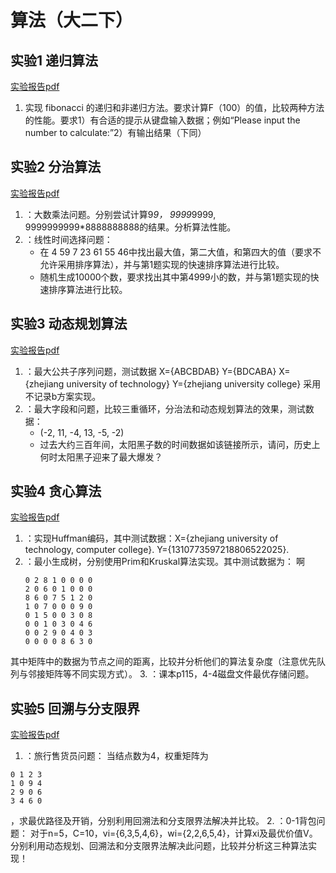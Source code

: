 # 算法（大二下）

## 实验1 递归算法

[实验报告pdf](./exp1.pdf)

1. 实现 fibonacci 的递归和非递归方法。要求计算F（100）的值，比较两种方法的性能。要求1）有合适的提示从键盘输入数据；例如“Please input the number to calculate:”2）有输出结果（下同）

## 实验2 分治算法

[实验报告pdf](./exp2.pdf)

1. ：大数乘法问题。分别尝试计算9*9， 9999*9999, 9999999999*8888888888的结果。分析算法性能。
2. ：线性时间选择问题：
    - 在 4 59 7 23 61 55 46中找出最大值，第二大值，和第四大的值（要求不允许采用排序算法），并与第1题实现的快速排序算法进行比较。
    - 随机生成10000个数，要求找出其中第4999小的数，并与第1题实现的快速排序算法进行比较。

## 实验3 动态规划算法

[实验报告pdf](./exp3.pdf)

1. ：最大公共子序列问题，测试数据
X={ABCBDAB} Y={BDCABA}
X={zhejiang university of technology} Y={zhejiang university college}
采用不记录b方案实现。
2. ：最大字段和问题，比较三重循环，分治法和动态规划算法的效果，测试数据：
    - (-2, 11, -4, 13, -5, -2)
    - 过去大约三百年间，太阳黑子数的时间数据如该链接所示，请问，历史上何时太阳黑子迎来了最大爆发？

## 实验4 贪心算法

[实验报告pdf](./exp4.pdf)

1. ：实现Huffman编码，其中测试数据：X={zhejiang university of technology, computer college}. Y={1310773597218806522025}.
2. ：最小生成树，分别使用Prim和Kruskal算法实现。其中测试数据为：
啊
    ```
    0 2 8 1 0 0 0 0 
    2 0 6 0 1 0 0 0 
    8 6 0 7 5 1 2 0 
    1 0 7 0 0 0 9 0 
    0 1 5 0 0 3 0 8 
    0 0 1 0 3 0 4 6 
    0 0 2 9 0 4 0 3 
    0 0 0 0 8 6 3 0 
    ```
其中矩阵中的数据为节点之间的距离，比较并分析他们的算法复杂度（注意优先队列与邻接矩阵等不同实现方式）。
3. ：课本p115，4-4磁盘文件最优存储问题。

## 实验5 回溯与分支限界

[实验报告pdf](./exp5.pdf)

1. ：旅行售货员问题：
当结点数为4，权重矩阵为
```
0 1 2 3
1 0 9 4
2 9 0 6
3 4 6 0
```
，求最优路径及开销，分别利用回溯法和分支限界法解决并比较。
2. ：0-1背包问题：
对于n=5，C=10，vi={6,3,5,4,6}，wi={2,2,6,5,4}，计算xi及最优价值V。
分别利用动态规划、回溯法和分支限界法解决此问题，比较并分析这三种算法实现！

